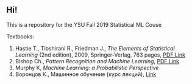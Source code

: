 ## Hi!
This is a repository for the YSU Fall 2019 Statistical ML Couse

Textbooks:

  1. Hastie T., Tibshirani R., Friedman J., *The Elements of Statistical Learning* (2nd edition), 2009, Springer-Verlag, 763 pages, [PDF Link](https://web.stanford.edu/~hastie/ElemStatLearn/download.html)
  2. Bishop Ch., *Pattern Recognition and Machine Learning*, [PDF Link](https://www.microsoft.com/en-us/research/people/cmbishop/prml-book/)
  3. Murphy K, *Machine Learning: a Probabilistic Perspective*
  4. Воронцов К., Машинное обучение (курс лекций), [Link](http://www.machinelearning.ru/wiki/index.php?title=%D0%9C%D0%B0%D1%88%D0%B8%D0%BD%D0%BD%D0%BE%D0%B5_%D0%BE%D0%B1%D1%83%D1%87%D0%B5%D0%BD%D0%B8%D0%B5_%28%D0%BA%D1%83%D1%80%D1%81_%D0%BB%D0%B5%D0%BA%D1%86%D0%B8%D0%B9%2C_%D0%9A.%D0%92.%D0%92%D0%BE%D1%80%D0%BE%D0%BD%D1%86%D0%BE%D0%B2%29)
